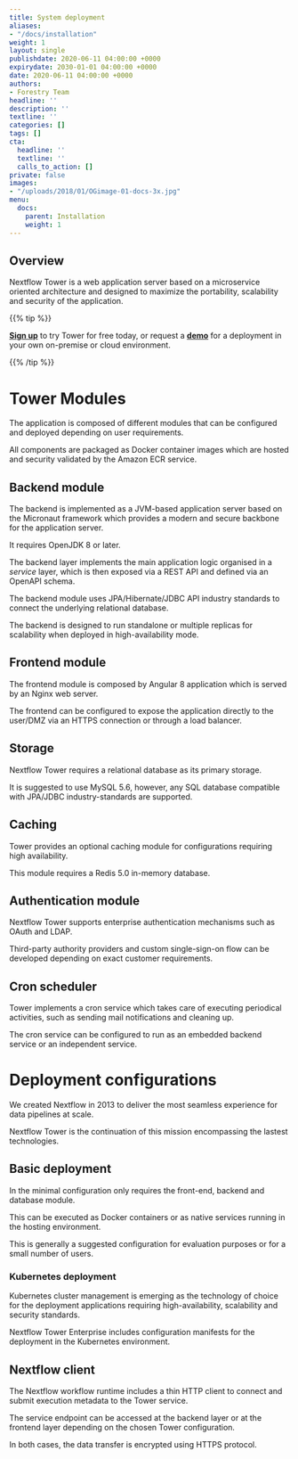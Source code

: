 ```yaml
---
title: System deployment
aliases:
- "/docs/installation"
weight: 1
layout: single
publishdate: 2020-06-11 04:00:00 +0000
expirydate: 2030-01-01 04:00:00 +0000
date: 2020-06-11 04:00:00 +0000
authors:
- Forestry Team
headline: ''
description: ''
textline: ''
categories: []
tags: []
cta:
  headline: ''
  textline: ''
  calls_to_action: []
private: false
images:
- "/uploads/2018/01/OGimage-01-docs-3x.jpg"
menu:
  docs:
    parent: Installation
    weight: 1
---
```


## Overview

Nextflow Tower is a web application server based on a microservice oriented architecture and designed to maximize the portability, scalability and security of the application.


{{% tip %}}

[**Sign up**](https://tower.nf "Nextflow Tower") to try Tower for free today, or request a [**demo**](https://seqera.io/demo "Nextflow Tower Demo") for a deployment in your own on-premise or cloud environment.

{{% /tip %}}

# Tower Modules

The application is composed of different modules that can be configured and deployed depending on user requirements. 

All components are packaged as Docker container images which are hosted and security validated by the Amazon ECR service.  

## Backend module 

The backend is implemented as a JVM-based application server based on the Micronaut framework which provides a modern and secure backbone for the application server. 

It requires OpenJDK 8 or later. 

The backend layer implements the main application logic organised in a *service* layer, which is then exposed via a REST API and defined via an OpenAPI schema.

The backend module uses JPA/Hibernate/JDBC API industry standards to connect the underlying relational database.

The backend is designed to run standalone or multiple replicas for scalability when deployed in high-availability mode.  

## Frontend module

The frontend module is composed by Angular 8 application which is served by an Nginx web server.

The frontend can be configured to expose the application directly to the user/DMZ via an HTTPS connection or through a load balancer. 

## Storage

Nextflow Tower requires a relational database as its primary storage. 

It is suggested to use MySQL 5.6, however, any SQL database compatible with JPA/JDBC industry-standards are supported.   

## Caching

Tower provides an optional caching module for configurations requiring high availability. 

This module requires a Redis 5.0 in-memory database.

## Authentication module 

Nextflow Tower supports enterprise authentication mechanisms such as OAuth and LDAP. 

Third-party authority providers and custom single-sign-on flow can be developed depending on exact customer requirements.     

## Cron scheduler 

Tower implements a cron service which takes care of executing periodical activities, such as sending mail notifications and cleaning up. 

The cron service can be configured to run as an embedded backend service or an independent service. 


# Deployment configurations

We created Nextflow in 2013 to deliver the most seamless experience for data pipelines at scale. 

Nextflow Tower is the continuation of this mission encompassing the lastest technologies.

## Basic deployment

In the minimal configuration only requires the front-end, backend and database module. 

This can be executed as Docker containers or as native services running in the hosting environment. 

This is generally a suggested configuration for evaluation purposes or for a small number of users. 

### Kubernetes deployment

Kubernetes cluster management is emerging as the technology of choice for the deployment applications requiring high-availability, scalability and security standards. 

Nextflow Tower Enterprise includes configuration manifests for the deployment in the Kubernetes environment. 

## Nextflow client 

The Nextflow workflow runtime includes a thin HTTP client to connect and submit execution metadata to the Tower service. 

The service endpoint can be accessed at the backend layer or at the frontend layer depending on the chosen Tower configuration. 

In both cases, the data transfer is encrypted using HTTPS protocol.  